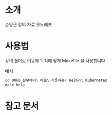 # 소개

손당근 강의 자료 모노레포

# 사용법

강의 폴더로 이동해 목적에 맞게 Makefile 을 사용합니다

예시

```bash
cd 0060_실무에서\ 바로\ 사용하는\ Helm과\ Kubernetes
make help
```

# 참고 문서

